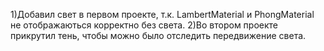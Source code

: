 1)Добавил свет в первом проекте, т.к. LambertMaterial и PhongMaterial не отображаються корректно без света.
2)Во втором проекте прикрутил тень, чтобы можно было отследить передвижение света.